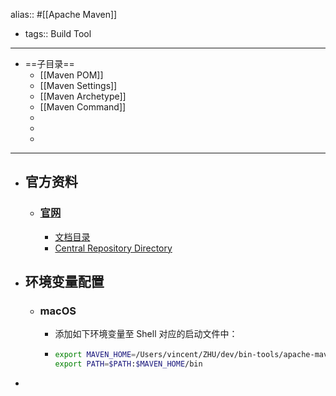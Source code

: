 alias:: #[[Apache Maven]]

- tags:: Build Tool
- ---
- ==子目录==
	- [[Maven POM]]
	- [[Maven Settings]]
	- [[Maven Archetype]]
	- [[Maven Command]]
	-
	-
	-
- ---
- ## 官方资料
	- ### [官网](https://maven.apache.org/index.html)
		- [文档目录](https://maven.apache.org/guides/index.html)
		- [Central Repository Directory](https://repo.maven.apache.org/maven2/)
- ## 环境变量配置
	- ### macOS
		- 添加如下环境变量至 Shell 对应的启动文件中：
		- ``` sh
		  export MAVEN_HOME=/Users/vincent/ZHU/dev/bin-tools/apache-maven-3.5.4
		  export PATH=$PATH:$MAVEN_HOME/bin
		  ```
-
